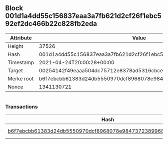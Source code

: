 ## Block 001d1a4dd55c156837eaa3a7fb621d2cf26f1ebc592ef2dc466b22c828fb2eda

Attribute | Value
--- | ---
Height | 37526
Hash | 001d1a4dd55c156837eaa3a7fb621d2cf26f1ebc592ef2dc466b22c828fb2eda
Timestamp | 2021-04-24T20:00:28+00:00
Target | 00254142f49eaaa504dc75712e8378ad5316cbcead634704b3734b6271167cc4
Merke root | b6f7ebcbb61383d24db5550970dcf8968078e98473723899681538a53a2ced84
Nonce | 1341130721

```

```

### Transactions

Hash | Amount
--- | ---
[b6f7ebcbb61383d24db5550970dcf8968078e98473723899681538a53a2ced84](b6f7ebcbb61383d24db5550970dcf8968078e98473723899681538a53a2ced84.md) | 10.00000000 SKEPTI 
